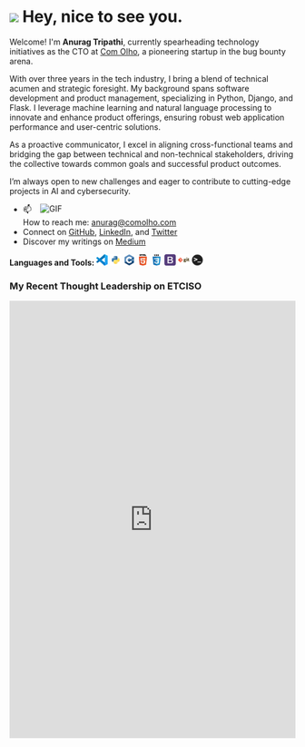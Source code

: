 <h1><img src="https://emojis.slackmojis.com/emojis/images/1531849430/4246/blob-sunglasses.gif?1531849430" width="30"/> Hey, nice to see you.</h1>

Welcome! I'm **Anurag Tripathi**, currently spearheading technology initiatives as the CTO at [Com Olho](https://comolho.com), a pioneering startup in the bug bounty arena.

With over three years in the tech industry, I bring a blend of technical acumen and strategic foresight. My background spans software development and product management, specializing in Python, Django, and Flask. I leverage machine learning and natural language processing to innovate and enhance product offerings, ensuring robust web application performance and user-centric solutions.

As a proactive communicator, I excel in aligning cross-functional teams and bridging the gap between technical and non-technical stakeholders, driving the collective towards common goals and successful product outcomes.

I’m always open to new challenges and eager to contribute to cutting-edge projects in AI and cybersecurity.

<img align="right" width="450px" alt="GIF" src="https://i.pinimg.com/originals/a2/f4/d5/a2f4d5d0b749a75aaed40ef6b84ba427.gif" />

- 📫 How to reach me: [anurag@comolho.com](mailto:anurag@comolho.com)
- Connect on [GitHub](https://github.com/nowitsanurag), [LinkedIn](https://www.linkedin.com/in/itsanuragtripathi/), and [Twitter](https://twitter.com/nowitsanurag)
- Discover my writings on [Medium](https://medium.com/@nowitsanurag)

**Languages and Tools:**
<code><img height="20" src="https://raw.githubusercontent.com/github/explore/80688e429a7d4ef2fca1e82350fe8e3517d3494d/topics/visual-studio-code/visual-studio-code.png"></code>
<code><img height="20" src="https://raw.githubusercontent.com/github/explore/80688e429a7d4ef2fca1e82350fe8e3517d3494d/topics/python/python.png"></code>
<code><img height="20" src="https://raw.githubusercontent.com/github/explore/80688e429a7d4ef2fca1e82350fe8e3517d3494d/topics/cpp/cpp.png"></code>
<code><img height = "20" src = "https://raw.githubusercontent.com/github/explore/80688e429a7d4ef2fca1e82350fe8e3517d3494d/topics/html/html.png"></code>
<code><img height = "20" src = "https://raw.githubusercontent.com/github/explore/80688e429a7d4ef2fca1e82350fe8e3517d3494d/topics/css/css.png"></code>
<code><img height = "20" src = "https://raw.githubusercontent.com/github/explore/80688e429a7d4ef2fca1e82350fe8e3517d3494d/topics/bootstrap/bootstrap.png"></code>
<code><img height="20" src="https://raw.githubusercontent.com/github/explore/80688e429a7d4ef2fca1e82350fe8e3517d3494d/topics/git/git.png"></code>
<code><img height="20" src="https://raw.githubusercontent.com/github/explore/80688e429a7d4ef2fca1e82350fe8e3517d3494d/topics/terminal/terminal.png"></code>

### My Recent Thought Leadership on ETCISO
<iframe src="https://www.linkedin.com/embed/feed/update/urn:li:share:7221096405019283456" height="771" width="504" frameborder="0" allowfullscreen="" title="Embedded post"></iframe>

